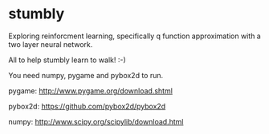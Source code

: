 # stumbly
Exploring reinforcment learning, specifically q function approximation with a two layer neural network. 

All to help stumbly learn to walk! :-)

You need numpy, pygame and pybox2d to run.

pygame: http://www.pygame.org/download.shtml

pybox2d: https://github.com/pybox2d/pybox2d

numpy: http://www.scipy.org/scipylib/download.html
